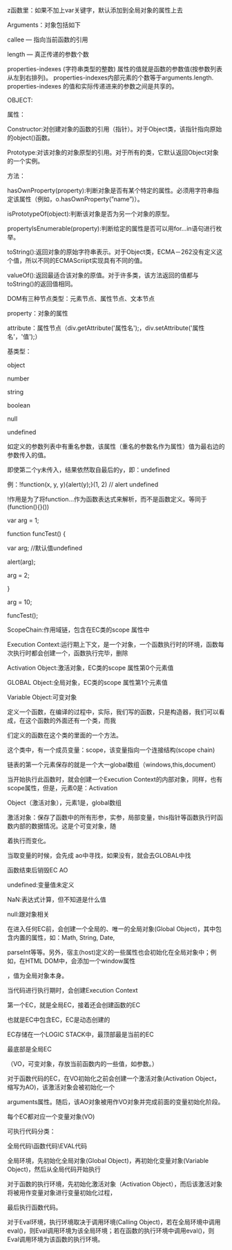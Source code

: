 z函数里：如果不加上var关键字，默认添加到全局对象的属性上去

Arguments：对象包括如下

callee — 指向当前函数的引用

length — 真正传递的参数个数

properties\-indexes \(字符串类型的整数\) 属性的值就是函数的参数值\(按参数列表从左到右排列\)。 properties\-indexes内部元素的个数等于arguments.length. properties\-indexes 的值和实际传递进来的参数之间是共享的。

OBJECT:

属性：

Constructor:对创建对象的函数的引用（指针）。对于Object类，该指针指向原始的object\(\)函数。

Prototype:对该对象的对象原型的引用。对于所有的类，它默认返回Object对象的一个实例。

方法：

hasOwnProperty\(property\):判断对象是否有某个特定的属性。必须用字符串指定该属性（例如，o.hasOwnProperty\(”name”\)）。

isPrototypeOf\(object\):判断该对象是否为另一个对象的原型。

propertyIsEnumerable\(property\):判断给定的属性是否可以用for…in语句进行枚举。

toString\(\):返回对象的原始字符串表示。对于Object类，ECMA－262没有定义这个值，所以不同的ECMAScriipt实现具有不同的值。

valueOf\(\):返回最适合该对象的原值。对于许多类，该方法返回的值都与toString\(\)的返回值相同。

DOM有三种节点类型：元素节点、属性节点、文本节点

property：对象的属性

attribute：属性节点（div.getAttribute\('属性名'\);，div.setAttribute\('属性名'，'值'\);）

基类型：

object

number

string

boolean

null

undefined

如定义的参数列表中有重名参数，该属性（重名的参数名作为属性）值为最右边的参数传入的值。

即使第二个y未传入，结果依然取自最后的y，即：undefined

例：\!function\(x, y, y\){alert\(y\);}\(1, 2\) // alert undefined

\!作用是为了将function…作为函数表达式来解析，而不是函数定义。等同于\(function\(\){}\(\)\)

var arg = 1;

function funcTest\(\) {

var arg; //默认值undefined

alert\(arg\);

arg = 2;

}

arg = 10;

funcTest\(\);

ScopeChain:作用域链，包含在EC类的scope 属性中

Execution Context:运行期上下文，是一个对象，一个函数执行时的环境，函数每次执行时都会创建一个，函数执行完毕，删除

Activation Object:激活对象，EC类的scope 属性第0个元素值

GLOBAL Object:全局对象，EC类的scope 属性第1个元素值

Variable Object:可变对象

定义一个函数，在编译的过程中，实际，我们写的函数，只是构造器，我们可以看成，在这个函数的外面还有一个类，而我

们定义的函数在这个类的里面的一个方法。

这个类中，有一个成员变量：scope，该变量指向一个连接结构\(scope chain\)

链表的第一个元素保存的就是一个大一global数组（windows,this,document）

当开始执行此函数时，就会创建一个Execution Context的内部对象，同样，也有scope属性，但是，元素0是：Activation

Object（激活对象），元素1是，global数组

激活对象：保存了函数中的所有形参，实参，局部变量，this指针等函数执行时函数内部的数据情况。这是个可变对象，随

着执行而变化。

当取变量的时候，会先成 ao中寻找，如果没有，就会去GLOBAL中找

函数结束后销毁EC AO

undefined:变量值未定义

NaN:表达式计算，但不知道是什么值

null:跟对象相关

在进入任何EC前，会创建一个全局的、唯一的全局对象\(Global Object\)，其中包含内置的属性，如：Math, String, Date,

parseInt等等。另外，宿主\(host\)定义的一些属性也会初始化在全局对象中；例如，在HTML DOM中，会添加一个window属性

，值为全局对象本身。

当代码进行执行期时，会创建Execution Context

第一个EC，就是全局EC，接着还会创建函数的EC

也就是EC中包含EC，EC是动态创建的

EC存储在一个LOGIC STACK中，最顶部最是当前的EC

最底部是全局EC

（VO，可变对象，存放当前函数内的一些值，如参数。）

对于函数代码的EC，在VO初始化之前会创建一个激活对象\(Activation Object，缩写为AO\)，该激活对象会被初始化一个

arguments属性。随后，该AO对象被用作VO对象并完成前面的变量初始化阶段。

每个EC都对应一个变量对象\(VO\)

可执行代码分类：

全局代码\\函数代码\\EVAL代码

全局环境，先初始化全局对象\(Global Object\)，再初始化变量对象\(Variable Object\)，然后从全局代码开始执行

对于函数的执行环境，先初始化激活对象（Activation Object），而后该激活对象将被用作变量对象进行变量初始化过程，

最后执行函数代码。

对于Eval环境，执行环境取决于调用环境\(Calling Object\)，若在全局环境中调用eval\(\)，则Eval调用环境为该全局环境；若在函数的执行环境中调用eval\(\)，则Eval调用环境为该函数的执行环境。

